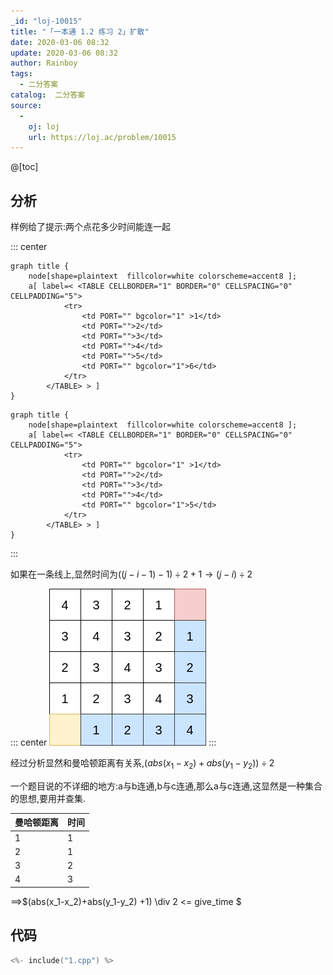 ```yaml
---
_id: "loj-10015"
title: "「一本通 1.2 练习 2」扩散"
date: 2020-03-06 08:32
update: 2020-03-06 08:32
author: Rainboy
tags:
  - 二分答案
catalog:  二分答案
source: 
  - 
    oj: loj
    url: https://loj.ac/problem/10015
---
```



@[toc]
## 分析

样例给了提示:两个点花多少时间能连一起

::: center
```viz-dot
graph title {
    node[shape=plaintext  fillcolor=white colorscheme=accent8 ];
    a[ label=< <TABLE CELLBORDER="1" BORDER="0" CELLSPACING="0" CELLPADDING="5">
            <tr>
                <td PORT="" bgcolor="1" >1</td>
                <td PORT="">2</td>
                <td PORT="">3</td>
                <td PORT="">4</td>
                <td PORT="">5</td>
                <td PORT="" bgcolor="1">6</td>
            </tr>
        </TABLE> > ]
}
```

```viz-dot
graph title {
    node[shape=plaintext  fillcolor=white colorscheme=accent8 ];
    a[ label=< <TABLE CELLBORDER="1" BORDER="0" CELLSPACING="0" CELLPADDING="5">
            <tr>
                <td PORT="" bgcolor="1" >1</td>
                <td PORT="">2</td>
                <td PORT="">3</td>
                <td PORT="">4</td>
                <td PORT="" bgcolor="1">5</td>
            </tr>
        </TABLE> > ]
}
```
:::

如果在一条线上,显然时间为$((j-i-1)-1) \div 2+1 \rightarrow (j-i) \div 2$


::: center
![](./1.png)
:::

经过分析显然和曼哈顿距离有关系,$(abs(x_1-x_2)+abs(y_1-y_2) ) \div 2$ 

一个题目说的不详细的地方:a与b连通,b与c连通,那么a与c连通,这显然是一种集合的思想,要用并查集.

| 曼哈顿距离 | 时间 |
|------------|------|
| 1          | 1    |
| 2          | 1    |
| 3          | 2    |
| 4          | 3    |

==>$(abs(x_1-x_2)+abs(y_1-y_2) +1) \div 2 <= give_time $

## 代码

```c
<%- include("1.cpp") %>
```
